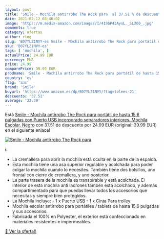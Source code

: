 ```yaml
---
layout: post
title: 'Smile - Mochila antirrobo The Rock para  al 37.51 % de descuento'
date: 2021-02-12 08:46:02
image: 'https://m.media-amazon.com/images/I/419bP42AysL._SL200_.jpg'
comments: true
category: ofertas
author: ring
slug: 'B07YLZ1NVY-es Smile - Mochila antirrobo The Rock para portátil de hasta...'
sku: 'B07YLZ1NVY-es'
tags: [ 'mochila', ]
actualPrice: 24.99 EUR
currency: EUR
price: 24.99
comparePrice: 39.99 EUR
prodname: 'Smile - Mochila antirrobo The Rock para portátil de hasta 15 6 pulgadas  con Puerto USB incorporado  separadores interiores. Mochila Escolar. Negro'
country: 'es'
flag: '🇪🇸'
brand: 'Smile'
buyurl: 'https://www.amazon.es/dp/B07YLZ1NVY/?tag=tolees-21'
descuento: '37.51'
average: '22.39'
---
```


Está [Smile - Mochila antirrobo The Rock para portátil de hasta 15 6 pulgadas  con Puerto USB incorporado  separadores interiores. Mochila Escolar. Negro](https://www.amazon.es/dp/B07YLZ1NVY/?tag=tolees-21) con 37.51 de descuento por 24.99 EUR (original: 39.99 EUR) en el siguiente enlace!

[![Smile - Mochila antirrobo The Rock para ](https://m.media-amazon.com/images/I/419bP42AysL._SL200_.jpg)](https://www.amazon.es/dp/B07YLZ1NVY/?tag=tolees-21)

ℹ️:

- La cremallera para abrir la mochila está oculta en la parte de la espalda.
- Esta mochila tiene una asa superior regulable y acolchada para poder colgar la mochila cuando lo necesites. También tiene dos bolsillos, uno frontal con cierre de cremallera, y uno posterior.
- La parte trasera de la mochila es transpirable y está acolchada. El interior de esta mochila anti ladrones tambén está acolchado, y además compartimentado para que puedas llevar todos los accesorios que necesitas y siempre bien protegidos.
- La Mochila incluye: - 1 x Puerto USB - 1 x Cinta Para trolley
- Mochila escolar antirrobo para portátiles / tablets de hasta 15,6 pulgadas y sus accesorios.
- Fabricada el 100% en Polyester, el exterior está confeccionado en materiales resistentes e impermeables.

[🛒 Ver la oferta!!](https://www.amazon.es/dp/B07YLZ1NVY/?tag=tolees-21)

